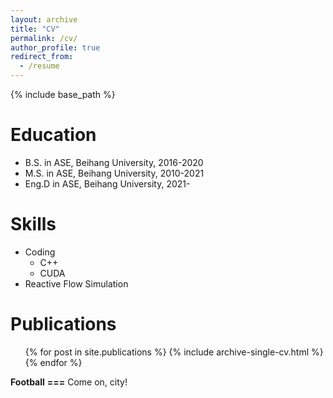 ```yaml
---
layout: archive
title: "CV"
permalink: /cv/
author_profile: true
redirect_from:
  - /resume
---
```


{% include base_path %}

Education
======
* B.S. in ASE, Beihang University, 2016-2020
* M.S. in ASE, Beihang University, 2010-2021
* Eng.D in ASE, Beihang University, 2021-
 
Skills
======
* Coding
  * C++
  * CUDA
* Reactive Flow Simulation

Publications
======
  <ul>{% for post in site.publications %}
    {% include archive-single-cv.html %}
  {% endfor %}</ul>

**Football**
**===**
Come on, city!
